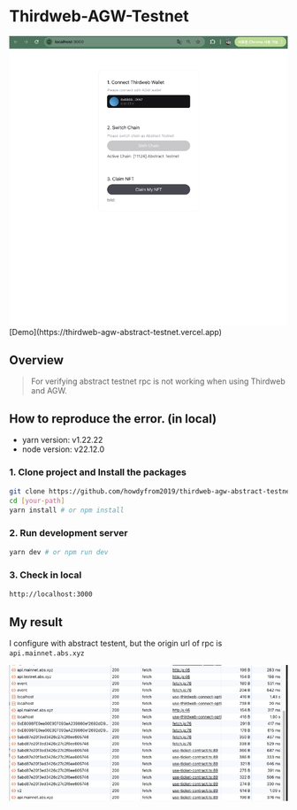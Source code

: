 # Thirdweb-AGW-Testnet

<img src="./readme/demo.png" alt="./readme/demo.png">
[Demo](https://thirdweb-agw-abstract-testnet.vercel.app)

## Overview

> For verifying abstract testnet rpc is not working when using Thirdweb and AGW.

## How to reproduce the error. (in local)

- yarn version: v1.22.22
- node version: v22.12.0

### 1. Clone project and Install the packages

```bash
git clone https://github.com/howdyfrom2019/thirdweb-agw-abstract-testnet.git
cd [your-path]
yarn install # or npm install
```

### 2. Run development server

```bash
yarn dev # or npm run dev
```

### 3. Check in local

```bash
http://localhost:3000
```

## My result

I configure with abstract testent, but the origin url of rpc is `api.mainnet.abs.xyz`

<img src="./readme/result.png" alt="./readme/result.png" />
